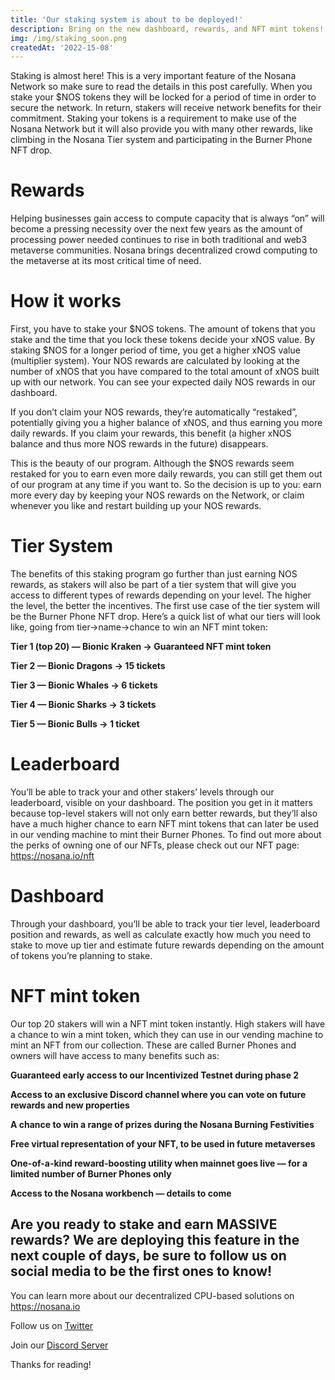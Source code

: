```yaml
---
title: 'Our staking system is about to be deployed!'
description: Bring on the new dashboard, rewards, and NFT mint tokens! 
img: /img/staking_soon.png
createdAt: '2022-15-08'
---
```


Staking is almost here! This is a very important feature of the Nosana Network so make sure to read the details in this post carefully. When you stake your $NOS tokens they will be locked for a period of time in order to secure the network. In return, stakers will receive network benefits for their commitment. Staking your tokens is a requirement to make use of the Nosana Network but it will also provide you with many other rewards, like climbing in the Nosana Tier system and participating in the Burner Phone NFT drop.

Rewards
=======
Helping businesses gain access to compute capacity that is always “on” will become a pressing necessity over the next few years as the amount of processing power needed continues to rise in both traditional and web3 metaverse communities. Nosana brings decentralized crowd computing to the metaverse at its most critical time of need.

How it works
============
First, you have to stake your $NOS tokens. The amount of tokens that you stake and the time that you lock these tokens decide your xNOS value. By staking $NOS for a longer period of time, you get a higher xNOS value (multiplier system). Your NOS rewards are calculated by looking at the number of xNOS that you have compared to the total amount of xNOS built up with our network. You can see your expected daily NOS rewards in our dashboard.

If you don’t claim your NOS rewards, they’re automatically “restaked”, potentially giving you a higher balance of xNOS, and thus earning you more daily rewards. If you claim your rewards, this benefit (a higher xNOS balance and thus more NOS rewards in the future) disappears.

This is the beauty of our program. Although the $NOS rewards seem restaked for you to earn even more daily rewards, you can still get them out of our program at any time if you want to. So the decision is up to you: earn more every day by keeping your NOS rewards on the Network, or claim whenever you like and restart building up your NOS rewards.

Tier System
===========
The benefits of this staking program go further than just earning NOS rewards, as stakers will also be part of a tier system that will give you access to different types of rewards depending on your level. The higher the level, the better the incentives. The first use case of the tier system will be the Burner Phone NFT drop. Here’s a quick list of what our tiers will look like, going from tier->name->chance to win an NFT mint token:

**Tier 1 (top 20) — Bionic Kraken -> Guaranteed NFT mint token**

**Tier 2 — Bionic Dragons -> 15 tickets**

**Tier 3 — Bionic Whales -> 6 tickets**

**Tier 4 — Bionic Sharks -> 3 tickets**

**Tier 5 — Bionic Bulls -> 1 ticket**

Leaderboard
===========
You’ll be able to track your and other stakers’ levels through our leaderboard, visible on your dashboard. The position you get in it matters because top-level stakers will not only earn better rewards, but they’ll also have a much higher chance to earn NFT mint tokens that can later be used in our vending machine to mint their Burner Phones. To find out more about the perks of owning one of our NFTs, please check out our NFT page: https://nosana.io/nft

Dashboard
=========
Through your dashboard, you’ll be able to track your tier level, leaderboard position and rewards, as well as calculate exactly how much you need to stake to move up tier and estimate future rewards depending on the amount of tokens you’re planning to stake.

NFT mint token
==============
Our top 20 stakers will win a NFT mint token instantly. High stakers will have a chance to win a mint token, which they can use in our vending machine to mint an NFT from our collection. These are called Burner Phones and owners will have access to many benefits such as:

**Guaranteed early access to our Incentivized Testnet during phase 2**

**Access to an exclusive Discord channel where you can vote on future rewards and new properties**

**A chance to win a range of prizes during the Nosana Burning Festivities**

**Free virtual representation of your NFT, to be used in future metaverses**

**One-of-a-kind reward-boosting utility when mainnet goes live — for a limited number of Burner Phones only**

**Access to the Nosana workbench — details to come**

Are you ready to stake and earn MASSIVE rewards? We are deploying this feature in the next couple of days, be sure to follow us on social media to be the first ones to know!
----

You can learn more about our decentralized CPU-based solutions on https://nosana.io

Follow us on [Twitter](https://twitter.com/nosana_ci) 

Join our [Discord Server](http://discord.gg/nosana)

Thanks for reading!



